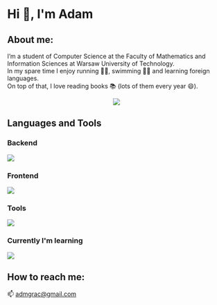 # Hi 👋, I'm Adam 
## About me:
I’m a student of Computer Science at the Faculty of Mathematics and Information Sciences at Warsaw University of Technology. \
In my spare time I enjoy running 🏃‍♂️, swimming 🏊‍♂️ and learning foreign languages. \
On top of that, I love reading books 📚 (lots of them every year 😄).

<p align="center">
  <img src="https://github-readme-stats.vercel.app/api/top-langs/?username=adamgracikowski&langs_count=10&theme=light&layout=compact&hide_border=false" />
</p>

## Languages and Tools

### Backend

<a href="https://skillicons.dev">
  <img src="https://skillicons.dev/icons?i=c,cpp,cs,py,dotnet,bash,linux,r,matlab,redis,mysql,sqlite&perline=12" />
</a>

### Frontend

<a href="https://skillicons.dev">
  <img src="https://skillicons.dev/icons?i=html,css,ts,angular,tailwind,figma&perline=10" />
</a>

### Tools

<a href="https://skillicons.dev">
  <img src="https://skillicons.dev/icons?i=git,github,visualstudio,azure,postman&perline=10" />
</a>

### Currently I'm learning

<a href="https://skillicons.dev">
  <img src="https://skillicons.dev/icons?i=flutter,dart,firebase&perline=10" />
</a>

## How to reach me:
📫  admgrac@gmail.com
<!--
<p align="center">
  <img style="width: 50%" src="readme-banner.gif" alt="README Banner"/>
</p>
-->
